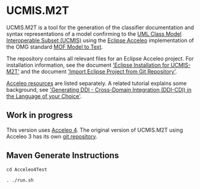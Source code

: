 # UCMIS.M2T

UCMIS.M2T is a tool for the generation of the classifier documentation and syntax representations
of a model confirming to the [UML Class Model Interoperable Subset (UCMIS)](about/ucmis) using
the [Eclipse Acceleo](https://www.eclipse.org/acceleo/) implementation of the OMG
standard [MOF Model to Text](https://www.omg.org/spec/MOFM2T/).

The repository contains all relevant files for an Eclipse Acceleo project. For installation information,
see the document ['Eclipse Installation for UCMIS-M2T'](about/ucmis-m2t/Eclipse_Installation_for_UCMIS-M2T.pdf) and
the document ['Import Eclipse Project from Git Repository'](about/ucmis-m2t/Import_Eclipse_Project_from_Git_Repository.pdf).

[Acceleo resources](about/ucmis-m2t/acceleo_resources.md) are listed separately. A related tutorial explains some background, see
['Generating DDI - Cross-Domain Integration (DDI-CDI) in the Language of your Choice'](https://zenodo.org/record/4300365).

## Work in progress

This version uses [Acceleo 4](https://download.eclipse.org/acceleo/updates/releases/). The original version of UCMIS.M2T using Acceleo 3 has its own [git repository](https://bitbucket.org/wackerow/ucmis.m2t/).

## Maven Generate Instructions

```
cd Acceleo4Test

. ./run.sh
```